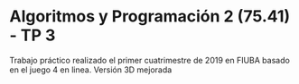 # Algoritmos y Programación 2 (75.41) - TP 3

Trabajo práctico realizado el primer cuatrimestre de 2019 en FIUBA basado en el juego 4 en linea. Versión 3D mejorada

